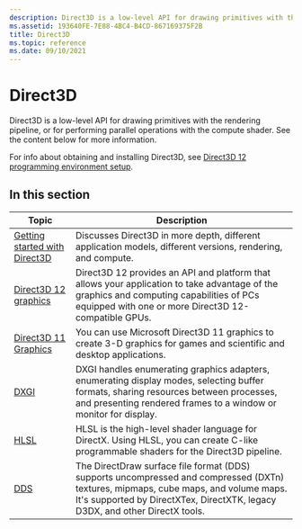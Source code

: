 ```yaml
---
description: Direct3D is a low-level API for drawing primitives with the rendering pipeline, or for performing parallel operations with the compute shader.
ms.assetid: 193640FE-7E88-4BC4-B4CD-867169375F2B
title: Direct3D
ms.topic: reference
ms.date: 09/10/2021
---
```


# Direct3D

Direct3D is a low-level API for drawing primitives with the rendering pipeline, or for performing parallel operations with the compute shader. See the content below for more information.

For info about obtaining and installing Direct3D, see [Direct3D 12 programming environment setup](./direct3d12/directx-12-programming-environment-set-up.md).

## In this section

| Topic | Description |
|-|-|
| [Getting started with Direct3D](./getting-started-with-direct3d.md) | Discusses Direct3D in more depth, different application models, different versions, rendering, and compute. |
| [Direct3D 12 graphics](./direct3d12/direct3d-12-graphics.md) | Direct3D 12 provides an API and platform that allows your application to take advantage of the graphics and computing capabilities of PCs equipped with one or more Direct3D 12-compatible GPUs. |
| [Direct3D 11 Graphics](./direct3d11/atoc-dx-graphics-direct3d-11.md) | You can use Microsoft Direct3D 11 graphics to create 3-D graphics for games and scientific and desktop applications. |
| [DXGI](./direct3ddxgi/dx-graphics-dxgi.md) | DXGI handles enumerating graphics adapters, enumerating display modes, selecting buffer formats, sharing resources between processes, and presenting rendered frames to a window or monitor for display. |
| [HLSL](./direct3dhlsl/dx-graphics-hlsl.md) | HLSL is the high-level shader language for DirectX. Using HLSL, you can create C-like programmable shaders for the Direct3D pipeline. |
| [DDS](./direct3ddds/dx-graphics-dds.md) | The DirectDraw surface file format (DDS) supports uncompressed and compressed (DXTn) textures, mipmaps, cube maps, and volume maps. It's supported by DirectXTex, DirectXTK, legacy D3DX, and other DirectX tools. |
